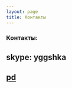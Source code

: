 ```yaml
---
layout: page
title: Контакты
---
```


### Контакты:

## skype: yggshka

## [pd](http://prodota.ru/forum/index.php?showuser=76579)


